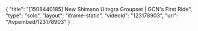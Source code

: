 {
    "title": "[1508440185] New Shimano Ultegra Groupset | GCN's First Ride",
    "type": "solo",
    "layout": "iframe-static",
    "videoId": "123178903",
    "url": "\/tvpembed\/123178903"
}
